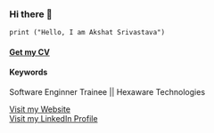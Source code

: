 ### Hi there 👋 

```
print ("Hello, I am Akshat Srivastava")
```
#### [Get my CV](https://drive.google.com/file/d/1e3h_LpyDoBmLp66hyiRdoH5cwoppIEV2/view?usp=sharing)

#### Keywords
Software Enginner Trainee || Hexaware Technologies

[Visit my Website](http://akshatsrivastava.pythonanywhere.com/)
<br>
[Visit my LinkedIn Profile](https://www.linkedin.com/in/akshat-srivastava-408048185/)
